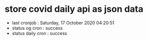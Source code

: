 # store covid daily api as json data

- last cronjob : Saturday, 17 October 2020 04:20:51
- status og cron : success
- status daily cron : success
      
      
